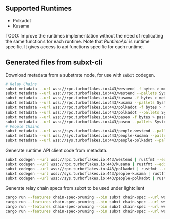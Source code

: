 ## Supported Runtimes
  - Polkadot
  - Kusama

TODO: Improve the runtimes implementation without the need of replicating the same functions for each runtime. Note that *RuntimeApi* is runtime specific. It gives access to api functions specific for each runtime.

## Generated files from subxt-cli

Download metadata from a substrate node, for use with `subxt` codegen.

```bash
# Relay Chains
subxt metadata --url wss://rpc.turboflakes.io:443/westend -f bytes > metadata/westend_metadata.scale
subxt metadata --url wss://rpc.turboflakes.io:443/westend --pallets System,Session,Balances,Staking,Utility,NominationPools -f bytes > metadata/westend_metadata_small.scale
subxt metadata --url wss://rpc.turboflakes.io:443/kusama -f bytes > metadata/kusama_metadata.scale
subxt metadata --url wss://rpc.turboflakes.io:443/kusama --pallets System,Session,Balances,Staking,Utility,NominationPools -f bytes > metadata/kusama_metadata_small.scale
subxt metadata --url wss://rpc.turboflakes.io:443/polkadot -f bytes > metadata/polkadot_metadata.scale
subxt metadata --url wss://rpc.turboflakes.io:443/polkadot --pallets System,Session,Balances,Staking,Utility,NominationPools -f bytes > metadata/polkadot_metadata_small.scale
subxt metadata --url wss://rpc.turboflakes.io:443/paseo -f bytes > paseo_metadata.scale
subxt metadata --url wss://rpc.turboflakes.io:443/paseo --pallets System,Session,Balances,Staking,Utility,NominationPools,Identity -f bytes > metadata/paseo_metadata_small.scale
# People Chains
subxt metadata --url wss://sys.turboflakes.io:443/people-westend --pallets Identity -f bytes > metadata/people_westend_metadata_small.scale
subxt metadata --url wss://sys.turboflakes.io:443/people-kusama --pallets Identity -f bytes > metadata/people_kusama_metadata_small.scale
subxt metadata --url wss://sys.turboflakes.io:443/people-polkadot --pallets Identity -f bytes > metadata/people_polkadot_metadata_small.scale
```

Generate runtime API client code from metadata.

```bash
subxt codegen --url wss://rpc.turboflakes.io:443/westend | rustfmt --edition=2018 --emit=stdout > westend_metadata.rs
subxt codegen --url wss://rpc.turboflakes.io:443/kusama | rustfmt --edition=2018 --emit=stdout > kusama_runtime.rs
subxt codegen --url wss://rpc.turboflakes.io:443/polkadot | rustfmt --edition=2018 --emit=stdout > polkadot_runtime.rs
subxt codegen --url wss://sys.turboflakes.io:443/people-kusama | rustfmt --edition=2018 --emit=stdout > people_kusama_runtime.rs
subxt codegen --url wss://sys.turboflakes.io:443/people-polkadot | rustfmt --edition=2018 --emit=stdout > people_polkadot_runtime.rs
```

Generate relay chain specs from subxt to be used under lightclient

```bash
cargo run --features chain-spec-pruning --bin subxt chain-spec --url wss://rpc.turboflakes.io:443/westend --output-file artifacts/demo_chain_specs/westend.json --state-root-hash --remove-substitutes
cargo run --features chain-spec-pruning --bin subxt chain-spec --url wss://rpc.turboflakes.io:443/kusama --output-file artifacts/demo_chain_specs/kusama.json --state-root-hash --remove-substitutes
cargo run --features chain-spec-pruning --bin subxt chain-spec --url wss://rpc.turboflakes.io:443/polkadot --output-file artifacts/demo_chain_specs/polkadot.json --state-root-hash --remove-substitutes
cargo run --features chain-spec-pruning --bin subxt chain-spec --url wss://rpc.turboflakes.io:443/paseo --output-file artifacts/demo_chain_specs/paseo.json --state-root-hash --remove-substitutes
```